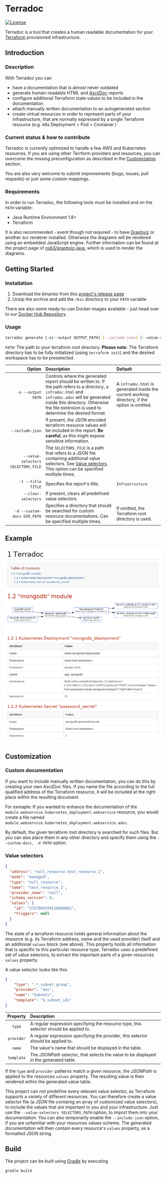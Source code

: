 # Terradoc
[![License](https://img.shields.io/badge/License-Apache%202.0-blue.svg)](https://opensource.org/licenses/Apache-2.0)

Terradoc is a tool that creates a human readable documentation for your [Terraform](https://www.terraform.io/) provisioned infrastructure.

## Introduction

### Description
With Terradoc you can
* have a documentation that is almost never outdated
* generate human-readable HTML and [AsciiDoc](http://asciidoc.org/) reports
* configure additional Terraform state values to be included in the documentation
* attach manually written documentation to an autogenerated section
* create virtual resources in order to represent parts of your infrastructure, that are normally expressed by a single Terraform resource (e.g. k8s Deployment > Pod > Container )

### Current status & how to contribute
Terradoc is currently optimized to handle a few AWS and Kubernetes resources. If you are using other Terrform providers and resources, you can overcome the 
missing preconfiguration as described in the [Customization](#customization) section.

You are also very welcome to submit improvements (bugs, issues, pull requests) or just some custom mappings.

### Requirements
In order to run Terradoc, the following tools must be installed and on the ``PATH`` variable:
* Java Runtime Environment 1.8+
* Terraform

It is also recommended - event though not required - to have [Graphviz](http://www.graphviz.org/) or another ``dot`` renderer installed. Otherwise the diagrams
will be rendered using an embedded JavaScript engine. Further information can be found at the project page of
[nidi3/graphviz-java](https://github.com/nidi3/graphviz-java), which is used to render the diagrams.

## Getting Started

### Installation
1. Download the binaries from this [project's release page](https://github.com/lisegmbh/terradoc/releases)
2. Unzip the archive and add the ``/bin`` directory to your ``PATH`` variable

There are also some ready-to-use Docker images available - just head over to our [Docker Hub Repository](https://hub.docker.com/r/lisegmbh/terradoc).

### Usage

```sh
terradoc generate [-o|--output OUTPUT_PATH] [--include-json] [--value-selectors SELECTORS_FILE] [--title|-t TITLE] PATH
```

``PATH``: The path to your terraform root directory. **Please note**: The Terraform directory has to be fully initialized (using ``terraform init``)
and the desired workspace has to be preselected.


| Option | Description | Default |
| ------:| :---------- |:--------|
| ``-o --output PATH`` | Controls where the generated report should be written to. If the path refers to a directory, a ``infradoc.html`` and ``infradoc.adoc`` will be generated inside this directory. Otherwise the file extension is used to determine the desired format. | A ``infradoc.html`` is generated inside the current working directory, if the option is omitted. |
| ``--include-json`` | If present, the JSON encoded terraform resource values will be included in the report. **Be careful**, as this might expose sensitive information. | |
| ``--value-selectors SELECTORS_FILE`` | The ``SELECTORS_FILE`` is a path that refers to a JSON file containing additional value selectors. See [Value selectors](#value-selectors). This option can be specified multiple times. | | 
| ``-t --title TITLE`` | Specifies the report's title. | ``Infrastructure`` |
| ``--clear-selectors`` | If present, clears all predefined value selectors. | |
| ``-d --custom-docs DIR_PATH`` | Specifies a directory that should be searched for custom resoruce documentations. Can be specified multiple times. | If omitted, the Terraform root directory is used. |
 
## Example
![Terradoc Preview](screenshot.png)

## Customization

### Custom documentation
If you want to include manually written documentation, you can do this by creating your own AsciiDoc files. If you name the file according to the full 
qualified address of the Terraform resource, it will be included at the right place within the resulting document.

For exmaple: If you wanted to enhance the documentation of the ``module.webservice.kubernetes_deployment.webservice`` resource, you would create a file named
``module.webservice.kubernetes_deployment.webservice.adoc``. 

By default, the given terraform root directory is searched for such files. But you can also place them in any other directory and specify them using the 
``--custom-docs, -d PATH`` option.

### Value selectors
 
```json
{
  "address": "null_resource.test_resource_1",
  "mode": "managed",
  "type": "null_resource",
  "name": "test_resource_1",
  "provider_name": "null",
  "schema_version": 0,
  "values": {
    "id": "2727665559118560862",
    "triggers": null
  }
}
```
The state of a terraform resource holds general information about the resource (e.g. its Terraform address, name and the used provider) itself and an 
additional ``values`` block (see above). This property holds all information that is specific to this particular resource type. Terradoc uses a predefined set
of value selectors, to extract the important parts of a given resources ``values`` property.

A value selector looks like this:
```json
{
    "type": ".*_subnet_group",
    "provider": "aws",
    "name": "Subnets",
    "template": "$.subnet_ids"
}
```

| Property | Description |
| :--------: | :------------ |
| ``type`` | A regular expression specifying the resource type, this selector should be applied to. |
| ``provider`` | A regular expression specifying the provider, this selector should be applied to. |
| ``name`` | The value's name that should be displayed in the table. |
| ``template`` | The *JSONPath* selector, that selects the value to be displayed in the generated table. |

If the ``type`` and ``provider`` patterns match a given resource, the *JSONPath* is applied to the resources ``values`` property. The resulting value is then
rendered within the generated value table.

This project can not predefine every relevant value selector, as Terraform supports a variety of different resources. You can therefore create a value selector 
file (a *JSON* file containig an array of customized value selectors), to include the values that are important to you and your infrastructure. Just use the
``--value-selectors SELECTORS_PATH`` option, to import them into your documentation. You can also temporarily enable the ``--include-json`` option, if you are unfamiliar
with your resources values scheme. The generated documentation will then contain every resource's ``values`` property, as a formatted *JSON* string.



## Build
The project can be built using [Gradle](https://gradle.org/) by executing
```sh
gradle build
```
